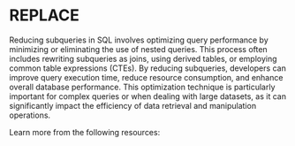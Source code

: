 # REPLACE

Reducing subqueries in SQL involves optimizing query performance by minimizing or eliminating the use of nested queries. This process often includes rewriting subqueries as joins, using derived tables, or employing common table expressions (CTEs). By reducing subqueries, developers can improve query execution time, reduce resource consumption, and enhance overall database performance. This optimization technique is particularly important for complex queries or when dealing with large datasets, as it can significantly impact the efficiency of data retrieval and manipulation operations.

Learn more from the following resources: